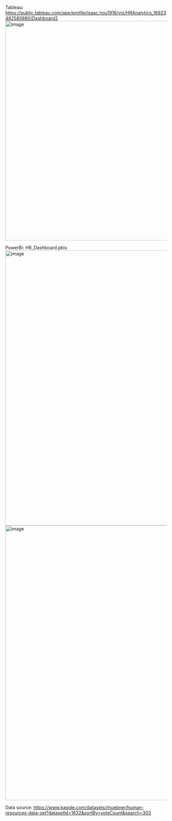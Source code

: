 Tableau: https://public.tableau.com/app/profile/isaac.hou1916/viz/HRAnalytics_16923482580880/Dashboard2 
<img width="686" alt="image" src="https://github.com/isaachwhou/isaachwhou/assets/59119713/7baef080-c886-497e-9873-5d9126fcc56d">

PowerBi: HR_Dashboard.pbix
<img width="860" alt="image" src="https://github.com/isaachwhou/isaachwhou/assets/59119713/c08cd12a-9957-4494-90f9-1edbdc7d564f">
<img width="859" alt="image" src="https://github.com/isaachwhou/isaachwhou/assets/59119713/01977cc2-24af-4688-930f-1f0ee696f883">


Data source: https://www.kaggle.com/datasets/rhuebner/human-resources-data-set?datasetId=1632&sortBy=voteCount&search=303
